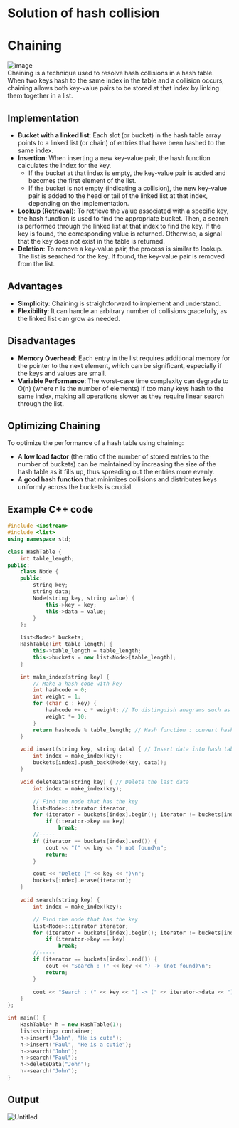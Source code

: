 # Solution of hash collision
# Chaining
![image](https://user-images.githubusercontent.com/67142421/150531067-fe59c4e7-2f4c-4d55-9705-1fb2d1c509ce.png)<br>
Chaining is a technique used to resolve hash collisions in a hash table. When two keys hash to the same index in the table and a collision occurs, chaining allows both key-value pairs to be stored at that index by linking them together in a list.

## Implementation
- **Bucket with a linked list**: Each slot (or bucket) in the hash table array points to a linked list (or chain) of entries that have been hashed to the same index.
- **Insertion**: When inserting a new key-value pair, the hash function calculates the index for the key.
  - If the bucket at that index is empty, the key-value pair is added and becomes the first element of the list.
  - If the bucket is not empty (indicating a collision), the new key-value pair is added to the head or tail of the linked list at that index, depending on the implementation.
- **Lookup (Retrieval)**: To retrieve the value associated with a specific key, the hash function is used to find the appropriate bucket. Then, a search is performed through the linked list at that index to find the key. If the key is found, the corresponding value is returned. Otherwise, a signal that the key does not exist in the table is returned.
- **Deletion**: To remove a key-value pair, the process is similar to lookup. The list is searched for the key. If found, the key-value pair is removed from the list.

## Advantages
- **Simplicity**: Chaining is straightforward to implement and understand.
- **Flexibility**: It can handle an arbitrary number of collisions gracefully, as the linked list can grow as needed.
## Disadvantages
- **Memory Overhead**: Each entry in the list requires additional memory for the pointer to the next element, which can be significant, especially if the keys and values are small.
- **Variable Performance**: The worst-case time complexity can degrade to O(n) (where n is the number of elements) if too many keys hash to the same index, making all operations slower as they require linear search through the list.

## Optimizing Chaining
To optimize the performance of a hash table using chaining:
- A **low load factor** (the ratio of the number of stored entries to the number of buckets) can be maintained by increasing the size of the hash table as it fills up, thus spreading out the entries more evenly.
- A **good hash function** that minimizes collisions and distributes keys uniformly across the buckets is crucial.

## Example C++ code
~~~C++
#include <iostream>
#include <list>
using namespace std;

class HashTable {
	int table_length;
public:
	class Node {
	public:
		string key;
		string data;
		Node(string key, string value) {
			this->key = key;
			this->data = value;
		}
	};

	list<Node>* buckets;
	HashTable(int table_length) {
		this->table_length = table_length;
		this->buckets = new list<Node>[table_length];
	}

	int make_index(string key) {
		// Make a hash code with key
		int hashcode = 0;
		int weight = 1;
		for (char c : key) {
			hashcode += c * weight; // To distinguish anagrams such as "abc" and "cba"
			weight *= 10;
		}
		return hashcode % table_length; // Hash function : convert hash code to index.
	}

	void insert(string key, string data) { // Insert data into hash table
		int index = make_index(key);
		buckets[index].push_back(Node(key, data));
	}

	void deleteData(string key) { // Delete the last data
		int index = make_index(key);

		// Find the node that has the key
		list<Node>::iterator iterator;
		for (iterator = buckets[index].begin(); iterator != buckets[index].end(); iterator++)
			if (iterator->key == key)
				break;
		//-----
		if (iterator == buckets[index].end()) {
			cout << "(" << key << ") not found\n";
			return;
		}

		cout << "Delete (" << key << ")\n";
		buckets[index].erase(iterator);
	}

	void search(string key) {
		int index = make_index(key);

		// Find the node that has the key
		list<Node>::iterator iterator;
		for (iterator = buckets[index].begin(); iterator != buckets[index].end(); iterator++)
			if (iterator->key == key)
				break;
		//-----
		if (iterator == buckets[index].end()) {
			cout << "Search : (" << key << ") -> (not found)\n";
			return;
		}

		cout << "Search : (" << key << ") -> (" << iterator->data << ") found\n";
	}
};

int main() {
	HashTable* h = new HashTable(1);
	list<string> container;
	h->insert("John", "He is cute");
	h->insert("Paul", "He is a cutie");
	h->search("John");
	h->search("Paul");
	h->deleteData("John");
	h->search("John");
}
~~~
## Output
![Untitled](https://user-images.githubusercontent.com/67142421/149351330-0c070a9a-0547-44f4-abdf-68530d6f9aee.png)

